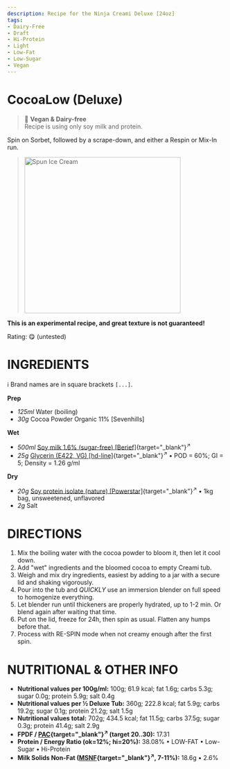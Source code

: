 ```yaml
---
description: Recipe for the Ninja Creami Deluxe [24oz]
tags:
- Dairy-Free
- Draft
- Hi-Protein
- Light
- Low-Fat
- Low-Sugar
- Vegan
---
```

# CocoaLow (Deluxe)

> 🌿 **Vegan & Dairy-free**<br />Recipe is using only soy milk and protein.

Spin on Sorbet, followed by a scrape-down, and either a Respin or Mix-In run.

> <img width=360 alt="Spun Ice Cream" src="" class="zoomable" />

**This is an experimental recipe, and great texture is not guaranteed!**

Rating: 😋 (untested)

# INGREDIENTS

ℹ️ Brand names are in square brackets `[...]`.

**Prep**

  - _125ml_ Water (boiling)
  - _30g_ Cocoa Powder Organic 11% [Sevenhills]

**Wet**

  - _500ml_ [Soy milk 1.6% (sugar-free) \[Berief\]](/ice-creamery/info/ingredients/#soy-milk){target="_blank"}<sup>↗</sup>
  - _25g_ [Glycerin (E422, VG) \[hd-line\]](/ice-creamery/info/ingredients/#vegetable-glycerin-glycerol-vg-e422){target="_blank"}<sup>↗</sup> • POD = 60%; GI = 5; Density = 1.26 g/ml

**Dry**

  - _20g_ [Soy protein isolate (nature) \[Powerstar\]](/ice-creamery/info/ingredients/#soy-protein-isolate){target="_blank"}<sup>↗</sup> • 1kg bag, unsweetened, unflavored
  - _2g_ Salt

# DIRECTIONS

 1. Mix the boiling water with the cocoa powder to bloom it, then let it cool down.
 1. Add "wet" ingredients and the bloomed cocoa to empty Creami tub.
 1. Weigh and mix dry ingredients, easiest by adding to a jar with a secure lid and shaking vigorously.
 1. Pour into the tub and *QUICKLY* use an immersion blender on full speed to homogenize everything.
 1. Let blender run until thickeners are properly hydrated, up to 1-2 min. Or blend again after waiting that time.
 1. Put on the lid, freeze for 24h, then spin as usual. Flatten any humps before that.
 1. Process with RE-SPIN mode when not creamy enough after the first spin.

# NUTRITIONAL & OTHER INFO
- **Nutritional values per 100g/ml:** 100g; 61.9 kcal; fat 1.6g; carbs 5.3g; sugar 0.0g; protein 5.9g; salt 0.4g
- **Nutritional values per ½ Deluxe Tub:** 360g; 222.8 kcal; fat 5.9g; carbs 19.2g; sugar 0.1g; protein 21.2g; salt 1.5g
- **Nutritional values total:** 702g; 434.5 kcal; fat 11.5g; carbs 37.5g; sugar 0.3g; protein 41.4g; salt 2.9g
- **FPDF / [PAC](/ice-creamery/info/glossary/#potere-anti-congelante-pac){target="_blank"}<sup>↗</sup> (target 20..30):** 17.31
- **Protein / Energy Ratio (ok=12%; hi=20%):** 38.08% • LOW-FAT • Low-Sugar • Hi-Protein
- **Milk Solids Non-Fat ([MSNF](/ice-creamery/info/glossary/#milk-solids-not-fat-msnf){target="_blank"}<sup>↗</sup>, 7-11%):** 18.6g • 2.6%
